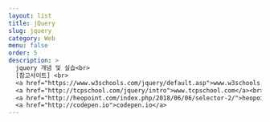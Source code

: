 ```yaml
---
layout: list
title: jQuery
slug: jquery
category: Web
menu: false
order: 5
description: >
  jquery 개념 및 실습<br>
  [참고사이트] <br>
  <a href="https://www.w3schools.com/jquery/default.asp">www.w3schools.com</a><br>
  <a href="http://tcpschool.com/jquery/intro">www.tcpschool.com</a><br>
  <a href="http://heopoint.com/index.php/2018/06/06/selector-2/">heopoint.com</a><br>
  <a href="http://codepen.io">codepen.io</a>
---
```


